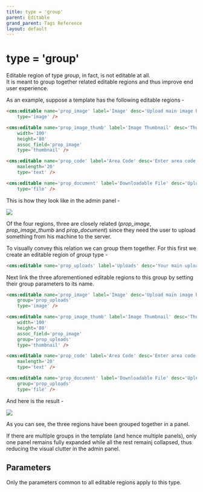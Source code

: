 ```yaml
---
title: type = 'group'
parent: Editable
grand_parent: Tags Reference
layout: default
---
```


# type = 'group'

Editable region of type _group_, in fact, is not editable at all.<br/>
It is meant to group together related editable regions and thus improve end user experience.

As an example, suppose a template has the following editable regions -

```html
<cms:editable name='prop_image' label='Image' desc='Upload main image here' show_preview='1'
    type='image' />

<cms:editable name='prop_image_thumb' label='Image Thumbnail' desc='Thumbnail of main image'
    width='100'
    height='80'
    assoc_field='prop_image'
    type='thumbnail' />

<cms:editable name='prop_code' label='Area Code' desc='Enter area code here'
    maxlength='20'
    type='text' />

<cms:editable name='prop_document' label='Downloadable File' desc='Upload the file here'
    type='file' />
```

This is how they look like in the admin panel -

![](../../../../assets/img/contents/editable-group-1.gif)

Of the four regions, three are closely related (*prop\_image*, *prop\_image\_thumb* and *prop\_document*) since they need the user to upload something from his machine to the server.

To visually convey this relation we can group them together. For this first we create an editable region of _group_ type -

```html
<cms:editable name='prop_uploads' label='Uploads' desc='Your main uploads' type='group' />
```

Next link the three aforementioned editable regions to this group by setting their group parameters to its name.

```html
<cms:editable name='prop_image' label='Image' desc='Upload main image here' show_preview='1'
    group='prop_uploads'
    type='image' />

<cms:editable name='prop_image_thumb' label='Image Thumbnail' desc='Thumbnail of main image'
    width='100'
    height='80'
    assoc_field='prop_image'
    group='prop_uploads'
    type='thumbnail' />

<cms:editable name='prop_code' label='Area Code' desc='Enter area code here'
    maxlength='20'
    type='text' />

<cms:editable name='prop_document' label='Downloadable File' desc='Upload the file here'
    group='prop_uploads'
    type='file' />
```

And here is the result -

![](../../../../assets/img/contents/editable-group-2.gif)

As you can see, the three regions have been grouped together in a panel.

If there are multiple groups in the template (and hence multiple panels), only one panel remains fully expanded while all the rest remainj collapsed, thus reducing the visual clutter in the admin panel.

## Parameters

Only the parameters common to all editable regions apply to this type.